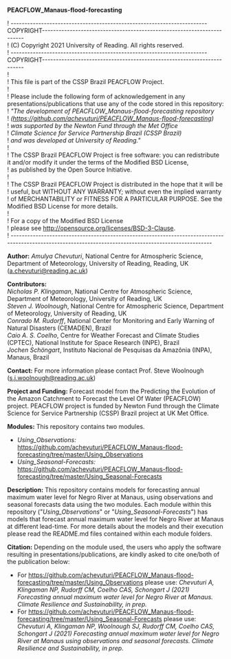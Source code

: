 **PEACFLOW_Manaus-flood-forecasting**

! -----------------------------------------------------------------------COPYRIGHT-----------------------------------------------------------------------\
! (C) Copyright 2021 University of Reading. All rights reserved.\
! -----------------------------------------------------------------------COPYRIGHT-----------------------------------------------------------------------\
!\
! This file is part of the CSSP Brazil PEACFLOW Project. \
!\
! Please include the following form of acknowledgement in any presentations/publications that use any of the code stored in this repository:\
! *"The development of PEACFLOW_Manaus-flood-forecasting repository*\
! *(https://github.com/achevuturi/PEACFLOW_Manaus-flood-forecasting)* \
! *was supported by the Newton Fund through the Met Office*\
! *Climate Science for Service Partnership Brazil (CSSP Brazil)*\
! *and was developed at University of Reading."*\
!\
! The CSSP Brazil PEACFLOW Project is free software: you can redistribute it and/or modify it under the terms of the Modified BSD License,\
! as published by the Open Source Initiative.\
!\
! The CSSP Brazil PEACFLOW Project is distributed in the hope that it will be ! useful, but WITHOUT ANY WARRANTY; without even the implied warranty\
! of MERCHANTABILITY or FITNESS FOR A PARTICULAR PURPOSE. See the Modified BSD License for more details.\
!\
! For a copy of the Modified BSD License \
! please see <http://opensource.org/licenses/BSD-3-Clause>.\
! -------------------------------------------------------------------------------------------------------------------------------------------------------

**Author:** *Amulya Chevuturi*, National Centre for Atmospheric Science, Department of Meteorology, University of Reading, Reading, UK (a.chevuturi@reading.ac.uk)

**Contributors:**\
*Nicholas P. Klingaman*, National Centre for Atmospheric Science, Department of Meteorology, University of Reading, UK\
*Steven J. Woolnough*, National Centre for Atmospheric Science, Department of Meteorology, University of Reading, UK\
*Conrado M. Rudorff*, National Center for Monitoring and Early Warning of Natural Disasters (CEMADEN), Brazil\
*Caio A. S. Coelho*, Centre for Weather Forecast and Climate Studies (CPTEC), National Institute for Space Research (INPE), Brazil\
*Jochen Schöngart*, Instituto Nacional de Pesquisas da Amazônia (INPA), Manaus, Brazil

**Contact:** For more information please contact Prof. Steve Woolnough (s.j.woolnough@reading.ac.uk)

**Project and Funding:** Forecast model from the Predicting the Evolution of the Amazon Catchment to Forecast the Level Of Water (PEACFLOW) project. PEACFLOW project is funded by Newton Fund through the Climate Science for Service Partnership (CSSP) Brazil project at UK Met Office.

**Modules:** This repository contains two modules.
- *Using_Observations:* https://github.com/achevuturi/PEACFLOW_Manaus-flood-forecasting/tree/master/Using_Observations
- *Using_Seasonal-Forecasts:* https://github.com/achevuturi/PEACFLOW_Manaus-flood-forecasting/tree/master/Using_Seasonal-Forecasts

**Description:** This repository contains models for forecasting annual maximum water level for Negro River at Manaus, using observations and seasonal forecasts data using the two modules. Each module within this repository ("*Using_Observations*" or "*Using_Seasonal-Forecasts*") has models that forecast annual maximum water level for Negro River at Manaus at different lead-time. For more details about the models and their execution please read the README.md files contained within each module folders. 

**Citation:** Depending on the module used, the users who apply the software resulting in presentations/publications, are kindly asked to cite one/both of the publication below:
- For https://github.com/achevuturi/PEACFLOW_Manaus-flood-forecasting/tree/master/Using_Observations please use: *Chevuturi A, Klingaman NP, Rudorff CM, Coelho CAS, Schongart J (2021) Forecasting annual maximum water level for Negro River at Manaus. Climate Resilience and Sustainability, in prep.*
- For https://github.com/achevuturi/PEACFLOW_Manaus-flood-forecasting/tree/master/Using_Seasonal-Forecasts please use: *Chevuturi A, Klingaman NP, Woolnough SJ, Rudorff CM, Coelho CAS, Schongart J (2021) Forecasting annual maximum water level for Negro River at Manaus using observations and seasonal forecasts. Climate Resilience and Sustainability, in prep.*
